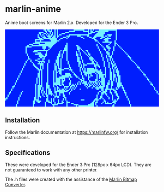 # marlin-anime
Anime boot screens for Marlin 2.x. Developed for the Ender 3 Pro.
<p align="center">
	<img src="assets/catgirl.png"/>
</p>

## Installation

Follow the Marlin documentation at https://marlinfw.org/ for installation instructions. 

## Specifications

These were developed for the Ender 3 Pro (128px x 64px LCD). They are not guaranteed to work with any other printer.

The .h files were created with the assistance of the [Marlin Bitmap Converter](https://marlinfw.org/tools/u8glib/converter.html).
